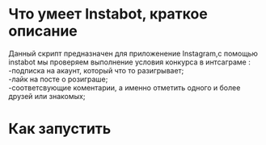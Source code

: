 # Что умеет Instabot, краткое описание 
  Данный скрипт предназначен для приложенение Instagram,с помощью instabot мы проверяем выполнение условия конкурса в интсаграме :<br>
  -подписка на акаунт, который что то разигрывает;<br>
  -лайк на посте о розиграше;<br>
  -соответсвующие коментарии, а именно отметить одного и более друзей или знакомых;<br>

# Как запустить 
 
